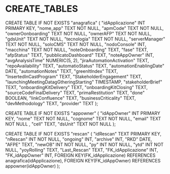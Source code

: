 # CREATE_TABLES
 CREATE TABLE IF NOT EXISTS "anagrafica" (
    "idApplicazione" INT PRIMARY KEY,
    "nome_app" TEXT NOT NULL,
    "apmCode" TEXT NOT NULL,
    "ownerOonboarding" TEXT NOT NULL,
    "ownerAFP" TEXT NOT NULL,
    "gdsUnit" TEXT NOT NULL,
    "tecnologia" TEXT NOT NULL,
    "serverManager" TEXT NOT NULL,
    "soloCMS" TEXT NOT NULL,
    "nodoConsole" INT,
    "macchina" TEXT NOT NULL,
    "noteOnboarding" TEXT,
    "fase" TEXT,
    "afpStatus" TEXT,
    "pubblicatoDashboard" TEXT,
    "noteAppOwner" INT,
    "avgAnalysisTime" NUMERIC(5, 2),
    "jiraAutomationActivation" TEXT,
    "repoAvailability" TEXT,
    "automatioStatus" TEXT,
    "automationEnablingDate" DATE,
    "automationNotes" TEXT,
    "greenItIndex" TEXT,
    "InsertedInCastProgram" TEXT,
    "StakeholderEngagement" TEXT,
    "launchingMeetingDatagGtheringStarting" TIMESTAMP,
    "stakeholderBrief" TEXT,
    "onboardingKitDelivery" TEXT,
    "onboardingKitClosing" TEXT,
    "sourceCodeFinalDelivery" TEXT,
    "primaRestitution" TEXT,
    "done" BOOLEAN,
    "linkConfluence" TEXT,
    "businessCriticality" TEXT,
    "devMethodology" TEXT,
    "provider" TEXT
);

CREATE TABLE IF NOT EXISTS "appowner" (
    "idAppOwner" INT PRIMARY KEY,
    "nome" TEXT NOT NULL,
    "cognome" TEXT NOT NULL,
    "email" TEXT NOT NULL ,
    "cell" TEXT,
    "dsUnit" TEXT NOT NULL
);


CREATE TABLE IF NOT EXISTS "rescan" (
    "idRescan" TEXT PRIMARY KEY,
    "nRescan" INT NOT NULL,
    "ongoing" INT,
    "archive" INT,
    "RKD" DATE,
    "AFPE" TEXT,
    "newOB" INT NOT NULL,
    "py" INT NOT NULL,
    "ytd" INT NOT NULL,
    "yoyRolling" TEXT,
    "Last_Rescan" TEXT,
    "FK_idApplicazione" INT,
    "FK_idAppOwner" INT,
    FOREIGN KEY(FK_idApplicazione) REFERENCES anagrafica(idApplicazione),
    FOREIGN KEY(FK_idAppOwner) REFERENCES appowner(idAppOwner)
);




